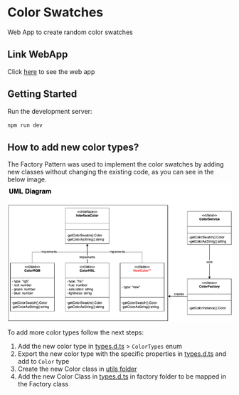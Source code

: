 # Color Swatches

Web App to create random color swatches

## Link WebApp
Click [here](https://color-swatches-luis.herokuapp.com/) to see the web app

## Getting Started

Run the development server:

```bash
npm run dev
```

## How to add new color types?

The Factory Pattern was used to implement the color swatches by adding new classes without changing the existing code, as you can see in the below image.
![image info](/diagrams/uml-diagram.png)

To add more color types follow the next steps:
1. Add the new color type in [types.d.ts](types.d.ts) > `ColorTypes` enum 
2. Export the new color type with the specific properties in [types.d.ts](types.d.ts) and add to `Color` type
3. Create the new Color class in [utils folder](/src/utils/factory)
4. Add the new Color Class in [types.d.ts](/src/utils/factory/types.d.ts) in factory folder to be mapped in the Factory class 
